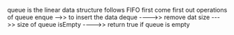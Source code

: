 queue is the linear data structure
follows FIFO
first come first out
operations of queue
enque  -->> to insert the data
deque ---->> remove dat
size --->> size of queue
isEmpty  ---->> return true if queue is empty
